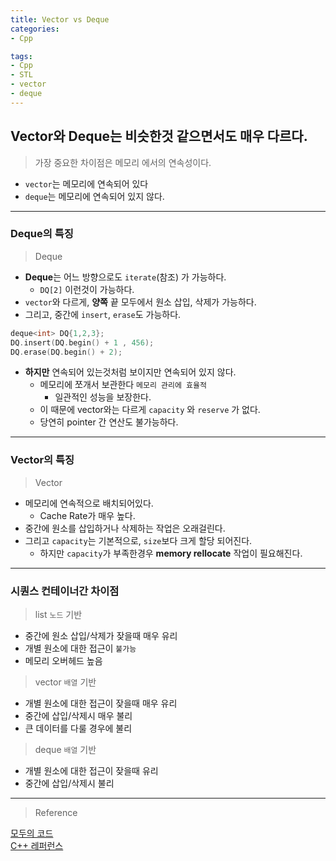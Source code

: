 ```yaml
---
title: Vector vs Deque
categories: 
- Cpp

tags:
- Cpp
- STL
- vector
- deque
---
```


## Vector와 Deque는 비슷한것 같으면서도 매우 다르다.
> 가장 중요한 차이점은 메모리 에서의 연속성이다.

* `vector`는 메모리에 연속되어 있다
* `deque`는 메모리에 연속되어 있지 않다.

---

### Deque의 특징

> Deque

* **Deque**는 어느 방향으로도 `iterate`(참조) 가 가능하다.
    * `DQ[2]` 이런것이 가능하다.
* `vector`와 다르게, **양쪽** 끝 모두에서 원소 삽입, 삭제가 가능하다.
* 그리고, 중간에 `insert`, `erase`도 가능하다.

```c++
deque<int> DQ{1,2,3};
DQ.insert(DQ.begin() + 1 , 456);
DQ.erase(DQ.begin() + 2);
```

* **하지만** 연속되어 있는것처럼 보이지만 연속되어 있지 않다.
    * 메모리에 쪼개서 보관한다 `메모리 관리에 효율적`
        * 일관적인 성능을 보장한다.
    * 이 때문에 vector와는 다르게 `capacity` 와 `reserve` 가 없다.
    * 당연히 pointer 간 연산도 불가능하다.

---

### Vector의 특징

> Vector

* 메모리에 연속적으로 배치되어있다.
    * Cache Rate가 매우 높다.
* 중간에 원소를 삽입하거나 삭제하는 작업은 오래걸린다.
* 그리고 `capacity`는 기본적으로, `size`보다 크게 할당 되어진다.
    * 하지만 `capacity`가 부족한경우 **memory rellocate** 작업이 필요해진다.


---

### 시퀀스 컨테이너간 차이점

> list `노드` 기반

* 중간에 원소 삽입/삭제가 잦을때 매우 유리
* 개별 원소에 대한 접근이 `불가능`
* 메모리 오버헤드 높음

> vector `배열` 기반

* 개별 원소에 대한 접근이 잦을때 매우 유리
* 중간에 삽입/삭제시 매우 불리
* 큰 데이터를 다룰 경우에 불리

> deque `배열` 기반

* 개별 원소에 대한 접근이 잦을때 유리
* 중간에 삽입/삭제시 불리

---
> Reference

[모두의 코드](https://modoocode.com/176)  
[C++ 레퍼런스](http://www.cplusplus.com/reference/deque/deque/)